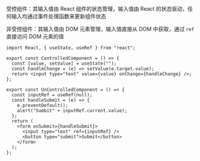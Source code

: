 受控组件：其输入值由 React 组件的状态管理，输入值由 React 的状态驱动，任何输入均通过事件处理函数来更新组件状态

非受控组件：其输入值由 DOM 元素管理，输入值直接从 DOM 中获取，通过 `ref` 直接访问 DOM 元素的值

```tsx
import React, { useState, useRef } from "react";

export const ControlledComponent = () => {
  const [value, setValue] = useState("");
  const handleChange = (e) => setValue(e.target.value);
  return <input type="text" value={value} onChange={handleChange} />;
};

export const UnControlledComponent = () => {
  const inputRef = useRef(null);
  const handleSubmit = (e) => {
    e.preventDefault();
    alert("Sumbit" + inputRef.current.value);
  };
  return (
    <form onSubmit={handleSubmit}>
      <input type="text" ref={inputRef} />
      <button type="submit">Submit</button>
    </form>
  );
};
```